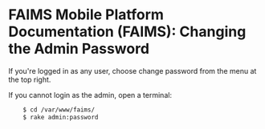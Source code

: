 FAIMS Mobile Platform Documentation (FAIMS): Changing the Admin Password
========================================================================

If you're logged in as any user, choose change password from the menu
at the top right.

If you cannot login as the admin, open a terminal:

```bash
    $ cd /var/www/faims/
    $ rake admin:password
```